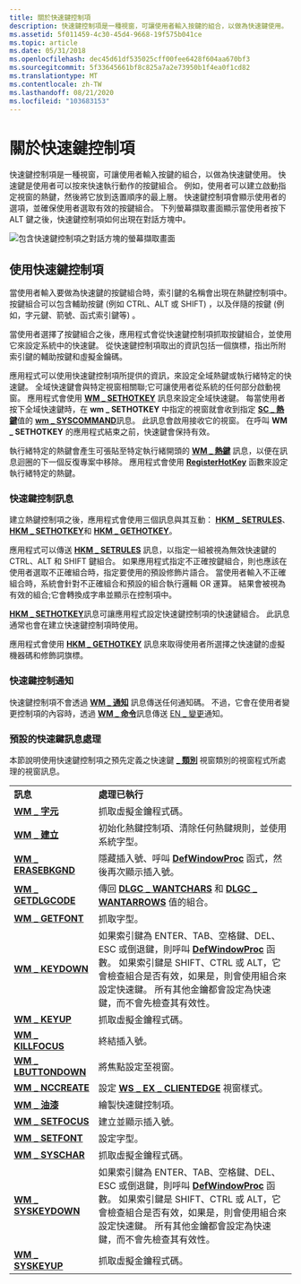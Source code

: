 ```yaml
---
title: 關於快速鍵控制項
description: 快速鍵控制項是一種視窗，可讓使用者輸入按鍵的組合，以做為快速鍵使用。
ms.assetid: 5f011459-4c30-45d4-9668-19f575b041ce
ms.topic: article
ms.date: 05/31/2018
ms.openlocfilehash: dec45d61df535025cff00fee6428f604aa670bf3
ms.sourcegitcommit: 5f33645661bf8c825a7a2e73950b1f4ea0f1cd82
ms.translationtype: MT
ms.contentlocale: zh-TW
ms.lasthandoff: 08/21/2020
ms.locfileid: "103683153"
---
```

# <a name="about-hot-key-controls"></a>關於快速鍵控制項

快速鍵控制項是一種視窗，可讓使用者輸入按鍵的組合，以做為快速鍵使用。 快速鍵是使用者可以按來快速執行動作的按鍵組合。 例如，使用者可以建立啟動指定視窗的熱鍵，然後將它放到迭置順序的最上層。 快速鍵控制項會顯示使用者的選項，並確保使用者選取有效的按鍵組合。 下列螢幕擷取畫面顯示當使用者按下 ALT 鍵之後，快速鍵控制項如何出現在對話方塊中。

![包含快速鍵控制項之對話方塊的螢幕擷取畫面](images/hotkey.png)

## <a name="using-hot-key-controls"></a>使用快速鍵控制項

當使用者輸入要做為快速鍵的按鍵組合時，索引鍵的名稱會出現在熱鍵控制項中。 按鍵組合可以包含輔助按鍵 (例如 CTRL、ALT 或 SHIFT) ，以及伴隨的按鍵 (例如，字元鍵、箭號、函式索引鍵等) 。

當使用者選擇了按鍵組合之後，應用程式會從快速鍵控制項抓取按鍵組合，並使用它來設定系統中的快速鍵。 從快速鍵控制項取出的資訊包括一個旗標，指出所附索引鍵的輔助按鍵和虛擬金鑰碼。

應用程式可以使用快速鍵控制項所提供的資訊，來設定全域熱鍵或執行緒特定的快速鍵。 全域快速鍵會與特定視窗相關聯;它可讓使用者從系統的任何部分啟動視窗。 應用程式會使用 [**WM \_ SETHOTKEY**](/windows/desktop/inputdev/wm-sethotkey) 訊息來設定全域快速鍵。 每當使用者按下全域快速鍵時，在 **wm \_ SETHOTKEY** 中指定的視窗就會收到指定 [**SC \_ 熱鍵**](/windows/desktop/inputdev/wm-sethotkey)值的 [**wm \_ SYSCOMMAND**](/windows/desktop/menurc/wm-syscommand)訊息。 此訊息會啟用接收它的視窗。 在呼叫 **WM \_ SETHOTKEY** 的應用程式結束之前，快速鍵會保持有效。

執行緒特定的熱鍵會產生可張貼至特定執行緒開頭的 [**WM \_ 熱鍵**](/windows/desktop/inputdev/wm-hotkey) 訊息，以便在訊息迴圈的下一個反復專案中移除。 應用程式會使用 [**RegisterHotKey**](/windows/desktop/api/winuser/nf-winuser-registerhotkey) 函數來設定執行緒特定的熱鍵。

### <a name="hot-key-control-messages"></a>快速鍵控制訊息

建立熱鍵控制項之後，應用程式會使用三個訊息與其互動： [**HKM \_ SETRULES**](hkm-setrules.md)、 [**HKM \_ SETHOTKEY**](hkm-sethotkey.md)和 [**HKM \_ GETHOTKEY**](hkm-gethotkey.md)。

應用程式可以傳送 [**HKM \_ SETRULES**](hkm-setrules.md) 訊息，以指定一組被視為無效快速鍵的 CTRL、ALT 和 SHIFT 鍵組合。 如果應用程式指定不正確按鍵組合，則也應該在使用者選取不正確組合時，指定要使用的預設修飾片語合。 當使用者輸入不正確組合時，系統會針對不正確組合和預設的組合執行邏輯 OR 運算。 結果會被視為有效的組合;它會轉換成字串並顯示在控制項中。

[**HKM \_ SETHOTKEY**](hkm-sethotkey.md)訊息可讓應用程式設定快速鍵控制項的快速鍵組合。 此訊息通常也會在建立快速鍵控制項時使用。

應用程式會使用 [**HKM \_ GETHOTKEY**](hkm-gethotkey.md) 訊息來取得使用者所選擇之快速鍵的虛擬機器碼和修飾詞旗標。

### <a name="hot-key-control-notifications"></a>快速鍵控制通知

快速鍵控制項不會透過 [**WM \_ 通知**](wm-notify.md) 訊息傳送任何通知碼。 不過，它會在使用者變更控制項的內容時，透過 [**WM \_ 命令**](/windows/desktop/menurc/wm-command)訊息傳送 [EN \_ 變更](en-change.md)通知。

### <a name="default-hot-key-message-processing"></a>預設的快速鍵訊息處理

本節說明使用快速鍵控制項之預先定義之快速鍵 [**\_ 類別**](common-control-window-classes.md) 視窗類別的視窗程式所處理的視窗訊息。



|                                                |                                                                                                                                                                                                                                                                                                                                               |
|------------------------------------------------|-----------------------------------------------------------------------------------------------------------------------------------------------------------------------------------------------------------------------------------------------------------------------------------------------------------------------------------------------|
| **訊息**                                    | **處理已執行**                                                                                                                                                                                                                                                                                                                      |
| [**WM \_ 字元**](/windows/desktop/inputdev/wm-char)               | 抓取虛擬金鑰程式碼。                                                                                                                                                                                                                                                                                                               |
| [**WM \_ 建立**](/windows/desktop/winmsg/wm-create)             | 初始化熱鍵控制項、清除任何熱鍵規則，並使用系統字型。                                                                                                                                                                                                                                                          |
| [**WM \_ ERASEBKGND**](/windows/desktop/winmsg/wm-erasebkgnd)     | 隱藏插入號、呼叫 [**DefWindowProc**](/windows/desktop/api/winuser/nf-winuser-defwindowproca) 函式，然後再次顯示插入號。                                                                                                                                                                                                                                     |
| [**WM \_ GETDLGCODE**](/windows/desktop/dlgbox/wm-getdlgcode)     | 傳回 [**DLGC \_ WANTCHARS**](/windows/desktop/dlgbox/wm-getdlgcode) 和 [**DLGC \_ WANTARROWS**](/windows/desktop/dlgbox/wm-getdlgcode) 值的組合。                                                                                                                                               |
| [**WM \_ GETFONT**](/windows/desktop/winmsg/wm-getfont)           | 抓取字型。                                                                                                                                                                                                                                                                                                                           |
| [**WM \_ KEYDOWN**](/windows/desktop/inputdev/wm-keydown)         | 如果索引鍵為 ENTER、TAB、空格鍵、DEL、ESC 或倒退鍵，則呼叫 [**DefWindowProc**](/windows/desktop/api/winuser/nf-winuser-defwindowproca) 函數。 如果索引鍵是 SHIFT、CTRL 或 ALT，它會檢查組合是否有效，如果是，則會使用組合來設定快速鍵。 所有其他金鑰都會設定為快速鍵，而不會先檢查其有效性。 |
| [**WM \_ KEYUP**](/windows/desktop/inputdev/wm-keyup)             | 抓取虛擬金鑰程式碼。                                                                                                                                                                                                                                                                                                               |
| [**WM \_ KILLFOCUS**](/windows/desktop/inputdev/wm-killfocus)     | 終結插入號。                                                                                                                                                                                                                                                                                                                           |
| [**WM \_ LBUTTONDOWN**](/windows/desktop/inputdev/wm-lbuttondown) | 將焦點設定至視窗。                                                                                                                                                                                                                                                                                                                 |
| [**WM \_ NCCREATE**](/windows/desktop/winmsg/wm-nccreate)         | 設定 [**WS \_ EX \_ CLIENTEDGE**](/windows/desktop/winmsg/extended-window-styles) 視窗樣式。                                                                                                                                                                                                                              |
| [**WM \_ 油漆**](/windows/desktop/gdi/wm-paint)                  | 繪製快速鍵控制項。                                                                                                                                                                                                                                                                                                                   |
| [**WM \_ SETFOCUS**](/windows/desktop/inputdev/wm-setfocus)       | 建立並顯示插入號。                                                                                                                                                                                                                                                                                                                  |
| [**WM \_ SETFONT**](/windows/desktop/winmsg/wm-setfont)           | 設定字型。                                                                                                                                                                                                                                                                                                                                |
| [**WM \_ SYSCHAR**](/windows/desktop/menurc/wm-syschar)           | 抓取虛擬金鑰程式碼。                                                                                                                                                                                                                                                                                                               |
| [**WM \_ SYSKEYDOWN**](/windows/desktop/inputdev/wm-syskeydown)   | 如果索引鍵為 ENTER、TAB、空格鍵、DEL、ESC 或倒退鍵，則呼叫 [**DefWindowProc**](/windows/desktop/api/winuser/nf-winuser-defwindowproca) 函數。 如果索引鍵是 SHIFT、CTRL 或 ALT，它會檢查組合是否有效，如果是，則會使用組合來設定快速鍵。 所有其他金鑰都會設定為快速鍵，而不會先檢查其有效性。 |
| [**WM \_ SYSKEYUP**](/windows/desktop/inputdev/wm-syskeyup)       | 抓取虛擬金鑰程式碼。                                                                                                                                                                                                                                                                                                               |



 

 

 